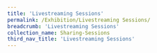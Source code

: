 ```yaml
---
title: 'Livestreaming Sessions'
permalink: /Exhibition/Livestreaming Sessions/
breadcrumb: 'Livestreaming Sessions'
collection_name: Sharing-Sessions
third_nav_title: 'Livestreaming Sessions'
---
```

